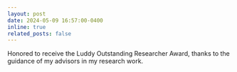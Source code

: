 ```yaml
---
layout: post
date: 2024-05-09 16:57:00-0400
inline: true
related_posts: false
---
```

Honored to receive the Luddy Outstanding Researcher Award, thanks to the guidance of my advisors in my research work.
